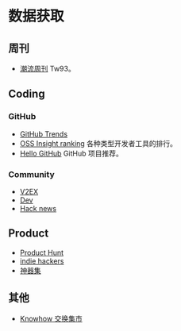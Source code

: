 # 数据获取
## 周刊
* [潮流周刊](https://weekly.tw93.fun/) Tw93。
  
## Coding
### GitHub 
* [GitHub Trends](https://github.com/trending)
* [OSS Insight ranking](https://ossinsight.io/collections) 各种类型开发者工具的排行。
* [Hello GitHub](https://github.com/521xueweihan/HelloGitHub) GitHub 项目推荐。

### Community
* [V2EX](https://www.v2ex.com/)
* [Dev](https://dev.to/)
* [Hack news](https://news.ycombinator.com/)

## Product
* [Product Hunt](https://www.producthunt.com/)
* [indie hackers](https://www.indiehackers.com/)
* [神器集](https://hao.logosc.cn/)

## 其他
* [Knowhow 交换集市](https://whjlnspmd6.feishu.cn/wiki/JtJNwDTm1ifFavkAtZKcj6G5n8b)
